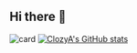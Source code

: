 ## Hi there 👋

![card](https://cdn.jsdelivr.net/gh/ClozyA/netease-music-card-fixed/card.svg)
[![ClozyA's GitHub stats](https://github-readme-stats.vercel.app/api?username=ClozyA&hide=contribs,prs)](https://github.com/anuraghazra/github-readme-stats)

<!--
**ClozyA/ClozyA** is a ✨ _special_ ✨ repository because its `README.md` (this file) appears on your GitHub profile.

Here are some ideas to get you started:

- 🔭 I’m currently working on ...
- 🌱 I’m currently learning ...
- 👯 I’m looking to collaborate on ...
- 🤔 I’m looking for help with ...
- 💬 Ask me about ...
- 📫 How to reach me: ...
- 😄 Pronouns: ...
- ⚡ Fun fact: ...
-->
